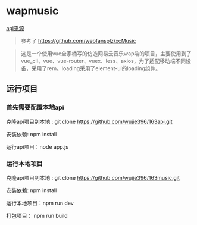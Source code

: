 # wapmusic

[api来源](https://binaryify.github.io/NeteaseCloudMusicApi/#/)
>参考了 https://github.com/webfansplz/xcMusic


> 这是一个使用vue全家桶写的仿造网易云音乐wap端的项目，主要使用到了vue_cli、vue、vue-router、vuex、less、axios，为了适配移动端不同设备，采用了rem。loading采用了element-ui的loading组件。

## 运行项目

### 首先需要配置本地api

克隆api项目到本地 : git clone https://github.com/wujie396/163api.git

安装依赖: npm install 

运行api项目：node app.js


### 运行本地项目

克隆api项目到本地 : git clone https://github.com/wujie396/163music.git

安装依赖: npm install 

运行本地项目：npm run dev

打包项目： npm run build

